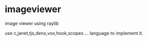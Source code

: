 # imageviewer
image viewer using raylib

use c,janet,tjs,deno,vox,hook,scopes ... language to implement it.
